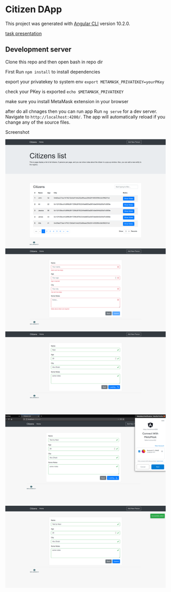 # Citizen DApp

This project was generated with [Angular CLI](https://github.com/angular/angular-cli) version 10.2.0.

[task presentation](https://docs.google.com/presentation/d/1pZXmDGrxqyATpQPmkXw7HQloIsVvgZZ3Qf6sIb2GtUw/edit?usp=sharing)

## Development server

Clone this repo and then open bash in repo dir

First Run `npm install` to install dependencies

export your privatekey to system env `export METAMASK_PRIVATEKEY=yourPKey`

check your PKey is exported `echo $METAMASK_PRIVATEKEY`

make sure you install MetaMask extension in your browser

after do all chnages then you can run app
Run `ng serve` for a dev server. Navigate to `http://localhost:4200/`. The app will automatically reload if you change any of the source files.

Screenshot

 <img src="https://github.com/nasraldin/citizen-dapp/blob/main/img/Screenshot_1.png" />

 <img src="https://github.com/nasraldin/citizen-dapp/blob/main/img/Screenshot_2.png" />

 <img src="https://github.com/nasraldin/citizen-dapp/blob/main/img/Screenshot_3.png" />

 <img src="https://github.com/nasraldin/citizen-dapp/blob/main/img/Screenshot_4.png" />

 <img src="https://github.com/nasraldin/citizen-dapp/blob/main/img/Screenshot_5.png" />
